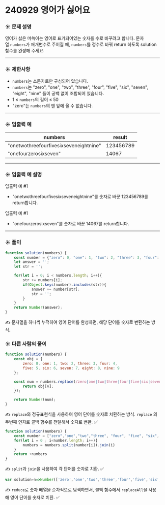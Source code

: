 # 240929 영어가 싫어요

### ☀️ 문제 설명

영어가 싫은 머쓱이는 영어로 표기되어있는 숫자를 수로 바꾸려고 합니다. 문자열 `numbers`가 매개변수로 주어질 때, `numbers`를 정수로 바꿔 return 하도록 solution 함수를 완성해 주세요.

---

### ☀️ **제한사항**

- `numbers`는 소문자로만 구성되어 있습니다.
- `numbers`는 "zero", "one", "two", "three", "four", "five", "six", "seven", "eight", "nine" 들이 공백 없이 조합되어 있습니다.
- 1 ≤ `numbers`의 길이 ≤ 50
- "zero"는 `numbers`의 맨 앞에 올 수 없습니다.

---

### ☀️ **입출력 예**

| numbers | result |
| --- | --- |
| "onetwothreefourfivesixseveneightnine" | 123456789 |
| "onefourzerosixseven" | 14067 |

---

### ☀️ **입출력 예 설명**

입출력 예 #1

- "onetwothreefourfivesixseveneightnine"를 숫자로 바꾼 123456789를 return합니다.

입출력 예 #1

- "onefourzerosixseven"를 숫자로 바꾼 14067를 return합니다.

---

### ☀️ 풀이

```jsx
function solution(numbers) {
    const number = {"zero": 0, "one": 1, "two": 2, "three": 3, "four": 4, "five": 5, "six": 6, "seven": 7, "eight": 8, "nine": 9};
    let answer = '';
    let str = '';

    for(let i = 0; i < numbers.length; i++){
        str += numbers[i];
        if(Object.keys(number).includes(str)){
            answer += number[str];
            str = '';
        }
    }
    return Number(answer);
}
```

✍️ 문자열을 하나씩 누적하여 영어 단어를 완성하면, 해당 단어를 숫자로 변환하는 방식.

### ☀️ 다른 사람의 풀이

```jsx
function solution(numbers) {
    const obj = {
        zero: 0, one: 1, two: 2, three: 3, four: 4,
        five: 5, six: 6, seven: 7, eight: 8, nine: 9
    };

    const num = numbers.replace(/zero|one|two|three|four|five|six|seven|eight|nine/g, (v) => {
        return obj[v];
    });

    return Number(num);
}
```

✍️ `replace`와 정규표현식을 사용하여 영어 단어를 숫자로 치환하는 방식. `replace` 의 두번째 인자로 콜백 함수를 전달해서 숫자로 변환. ✅

```jsx
function solution(numbers) {
    const number = ["zero","one","two","three", "four", "five", "six", "seven", "eight", "nine"]
    for(let i = 0 ; i<number.length; i++){
        numbers = numbers.split(number[i]).join(i)
    }
    return +numbers
}
```

✍️ `split`과 `join`을 사용하여 각 단어를 숫자로 치환. ✅

```jsx
var solution=n=>Number(['zero','one','two','three','four','five','six','seven','eight','nine'].reduce((t,s,i)=>t.replaceAll(s,i),n))
```

✍️ `reduce`로 숫자 배열을 순차적으로 탐색하면서, 콜백 함수에서 `replaceAll`을 사용해 영어 단어를 숫자로 치환. ✅